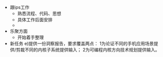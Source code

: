 - 跟ips工作
	- 熟悉流程、代码、思想
	- 具体工作后面安排
	- 
- 乐聚方面
	- 开始着手整理
- 新任务
e)提供一份洞察报告，要求覆盖两点：
1为论证不同的手机应用场景提供/剪裁不同的内核子系统提供输入；
2为可编程内核方向技术规划提供输入。